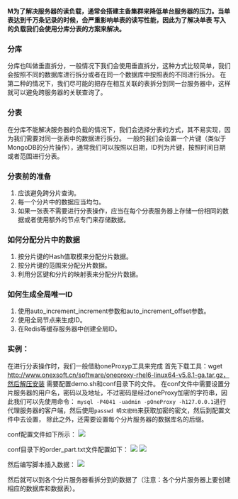 **M为了解决服务器的读负载，通常会搭建主备集群来降低单台服务器的压力。当单表达到千万条记录的时候，会严重影响单表的读写性能，因此为了解决单表
写入的负载我们会使用分库分表的方案来解决。**

### 分库
分库也叫做垂直拆分，一般情况下我们会使用垂直拆分，这种方式比较简单，我们会按照不同的数据库进行拆分或者在同一个数据库中按照表的不同进行拆分。
在第二种的情况下，我们尽可能的把存在相互关联的表拆分到同一台服务器中，这样就可以避免跨服务器的关联查询了。

### 分表
在分库不能解决服务器的负载的情况下，我们会选择分表的方式，其不易实现，因为我们需要对同一张表中的数据进行拆分。
一般的我们会设置一个片键（类似于MongoDB的分片操作），通常我们可以按照以日期，ID列为片键，按照时间日期或者范围进行分表。

### 分表前的准备
1. 应该避免跨分片查询。
2. 每一个分片中的数据应当均匀。
3. 如果一张表不需要进行分表操作，应当在每个分表服务器上存储一份相同的数据或者使用额外的节点专门来存储数据。

### 如何分配分片中的数据
1. 按分片键的Hash值取模来分配分片数据。
2. 按分片键的范围来分配分片数据。
3. 利用分区键和分片的映射表来分配分片数据。

### 如何生成全局唯一ID
1. 使用auto_increment_increment参数和auto_increment_offset参数。
2. 使用全局节点来生成ID。
3. 在Redis等缓存服务器中创建全局ID。

### 实例：
在进行分表操作时，我们一般借助oneProxyp工具来完成
首先下载工具：wget http://www.onexsoft.cn/software/oneproxy-rhel6-linux64-v5.8.1-ga.tar.gz，然后解压安装
需要配置demo.sh和conf目录下的文件。
在conf文件中需要设置分片服务器的用户名，密码以及地址，不过密码是经过oneProxy加密的字符串，因此我们可以先使用命令：
`mysql -P4041 -uadmin -pOneProxy -h127.0.0.1`进行代理服务器的客户端，然后使用`passwd 明文密码`来获取加密的密文，然后到配置文件中去设置，
除此之外，还需要设置每个分片服务器的数据库名的后缀。

conf配置文件如下所示：
![](https://github.com/ljcan/Review/blob/master/MySQL/pictures/9.png)

conf目录下的order_part.txt文件配置如下：
![](https://github.com/ljcan/Review/blob/master/MySQL/pictures/10.png)
![](https://github.com/ljcan/Review/blob/master/MySQL/pictures/11.png)

然后编写脚本插入数据：
![](https://github.com/ljcan/Review/blob/master/MySQL/pictures/12.png)

然后就可以到各个分片服务器看拆分到的数据了（注意：各个分片服务器上要创建相应的数据库和数据表）。
